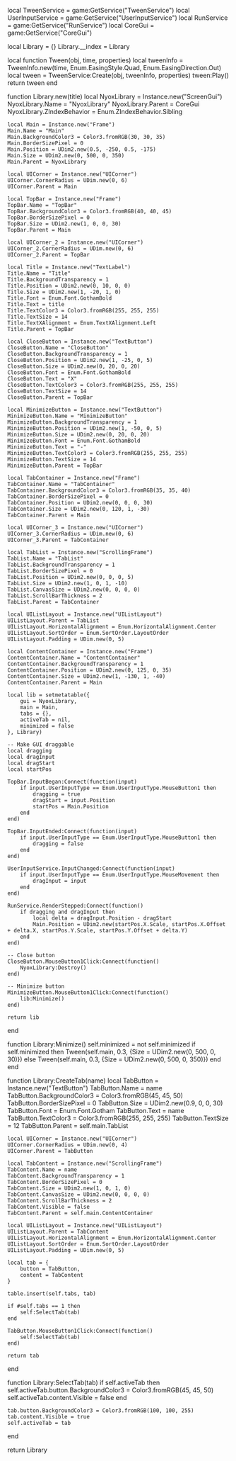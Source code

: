 local TweenService = game:GetService("TweenService")
local UserInputService = game:GetService("UserInputService")
local RunService = game:GetService("RunService")
local CoreGui = game:GetService("CoreGui")

local Library = {}
Library.__index = Library

local function Tween(obj, time, properties)
    local tweenInfo = TweenInfo.new(time, Enum.EasingStyle.Quad, Enum.EasingDirection.Out)
    local tween = TweenService:Create(obj, tweenInfo, properties)
    tween:Play()
    return tween
end

function Library.new(title)
    local NyoxLibrary = Instance.new("ScreenGui")
    NyoxLibrary.Name = "NyoxLibrary"
    NyoxLibrary.Parent = CoreGui
    NyoxLibrary.ZIndexBehavior = Enum.ZIndexBehavior.Sibling
    
    local Main = Instance.new("Frame")
    Main.Name = "Main"
    Main.BackgroundColor3 = Color3.fromRGB(30, 30, 35)
    Main.BorderSizePixel = 0
    Main.Position = UDim2.new(0.5, -250, 0.5, -175)
    Main.Size = UDim2.new(0, 500, 0, 350)
    Main.Parent = NyoxLibrary
    
    local UICorner = Instance.new("UICorner")
    UICorner.CornerRadius = UDim.new(0, 6)
    UICorner.Parent = Main
    
    local TopBar = Instance.new("Frame")
    TopBar.Name = "TopBar"
    TopBar.BackgroundColor3 = Color3.fromRGB(40, 40, 45)
    TopBar.BorderSizePixel = 0
    TopBar.Size = UDim2.new(1, 0, 0, 30)
    TopBar.Parent = Main
    
    local UICorner_2 = Instance.new("UICorner")
    UICorner_2.CornerRadius = UDim.new(0, 6)
    UICorner_2.Parent = TopBar
    
    local Title = Instance.new("TextLabel")
    Title.Name = "Title"
    Title.BackgroundTransparency = 1
    Title.Position = UDim2.new(0, 10, 0, 0)
    Title.Size = UDim2.new(1, -20, 1, 0)
    Title.Font = Enum.Font.GothamBold
    Title.Text = title
    Title.TextColor3 = Color3.fromRGB(255, 255, 255)
    Title.TextSize = 14
    Title.TextXAlignment = Enum.TextXAlignment.Left
    Title.Parent = TopBar
    
    local CloseButton = Instance.new("TextButton")
    CloseButton.Name = "CloseButton"
    CloseButton.BackgroundTransparency = 1
    CloseButton.Position = UDim2.new(1, -25, 0, 5)
    CloseButton.Size = UDim2.new(0, 20, 0, 20)
    CloseButton.Font = Enum.Font.GothamBold
    CloseButton.Text = "X"
    CloseButton.TextColor3 = Color3.fromRGB(255, 255, 255)
    CloseButton.TextSize = 14
    CloseButton.Parent = TopBar
    
    local MinimizeButton = Instance.new("TextButton")
    MinimizeButton.Name = "MinimizeButton"
    MinimizeButton.BackgroundTransparency = 1
    MinimizeButton.Position = UDim2.new(1, -50, 0, 5)
    MinimizeButton.Size = UDim2.new(0, 20, 0, 20)
    MinimizeButton.Font = Enum.Font.GothamBold
    MinimizeButton.Text = "-"
    MinimizeButton.TextColor3 = Color3.fromRGB(255, 255, 255)
    MinimizeButton.TextSize = 14
    MinimizeButton.Parent = TopBar
    
    local TabContainer = Instance.new("Frame")
    TabContainer.Name = "TabContainer"
    TabContainer.BackgroundColor3 = Color3.fromRGB(35, 35, 40)
    TabContainer.BorderSizePixel = 0
    TabContainer.Position = UDim2.new(0, 0, 0, 30)
    TabContainer.Size = UDim2.new(0, 120, 1, -30)
    TabContainer.Parent = Main
    
    local UICorner_3 = Instance.new("UICorner")
    UICorner_3.CornerRadius = UDim.new(0, 6)
    UICorner_3.Parent = TabContainer
    
    local TabList = Instance.new("ScrollingFrame")
    TabList.Name = "TabList"
    TabList.BackgroundTransparency = 1
    TabList.BorderSizePixel = 0
    TabList.Position = UDim2.new(0, 0, 0, 5)
    TabList.Size = UDim2.new(1, 0, 1, -10)
    TabList.CanvasSize = UDim2.new(0, 0, 0, 0)
    TabList.ScrollBarThickness = 2
    TabList.Parent = TabContainer
    
    local UIListLayout = Instance.new("UIListLayout")
    UIListLayout.Parent = TabList
    UIListLayout.HorizontalAlignment = Enum.HorizontalAlignment.Center
    UIListLayout.SortOrder = Enum.SortOrder.LayoutOrder
    UIListLayout.Padding = UDim.new(0, 5)
    
    local ContentContainer = Instance.new("Frame")
    ContentContainer.Name = "ContentContainer"
    ContentContainer.BackgroundTransparency = 1
    ContentContainer.Position = UDim2.new(0, 125, 0, 35)
    ContentContainer.Size = UDim2.new(1, -130, 1, -40)
    ContentContainer.Parent = Main
    
    local lib = setmetatable({
        gui = NyoxLibrary,
        main = Main,
        tabs = {},
        activeTab = nil,
        minimized = false
    }, Library)
    
    -- Make GUI draggable
    local dragging
    local dragInput
    local dragStart
    local startPos
    
    TopBar.InputBegan:Connect(function(input)
        if input.UserInputType == Enum.UserInputType.MouseButton1 then
            dragging = true
            dragStart = input.Position
            startPos = Main.Position
        end
    end)
    
    TopBar.InputEnded:Connect(function(input)
        if input.UserInputType == Enum.UserInputType.MouseButton1 then
            dragging = false
        end
    end)
    
    UserInputService.InputChanged:Connect(function(input)
        if input.UserInputType == Enum.UserInputType.MouseMovement then
            dragInput = input
        end
    end)
    
    RunService.RenderStepped:Connect(function()
        if dragging and dragInput then
            local delta = dragInput.Position - dragStart
            Main.Position = UDim2.new(startPos.X.Scale, startPos.X.Offset + delta.X, startPos.Y.Scale, startPos.Y.Offset + delta.Y)
        end
    end)
    
    -- Close button
    CloseButton.MouseButton1Click:Connect(function()
        NyoxLibrary:Destroy()
    end)
    
    -- Minimize button
    MinimizeButton.MouseButton1Click:Connect(function()
        lib:Minimize()
    end)
    
    return lib
end

function Library:Minimize()
    self.minimized = not self.minimized
    if self.minimized then
        Tween(self.main, 0.3, {Size = UDim2.new(0, 500, 0, 30)})
    else
        Tween(self.main, 0.3, {Size = UDim2.new(0, 500, 0, 350)})
    end
end

function Library:CreateTab(name)
    local TabButton = Instance.new("TextButton")
    TabButton.Name = name
    TabButton.BackgroundColor3 = Color3.fromRGB(45, 45, 50)
    TabButton.BorderSizePixel = 0
    TabButton.Size = UDim2.new(0.9, 0, 0, 30)
    TabButton.Font = Enum.Font.Gotham
    TabButton.Text = name
    TabButton.TextColor3 = Color3.fromRGB(255, 255, 255)
    TabButton.TextSize = 12
    TabButton.Parent = self.main.TabList
    
    local UICorner = Instance.new("UICorner")
    UICorner.CornerRadius = UDim.new(0, 4)
    UICorner.Parent = TabButton
    
    local TabContent = Instance.new("ScrollingFrame")
    TabContent.Name = name
    TabContent.BackgroundTransparency = 1
    TabContent.BorderSizePixel = 0
    TabContent.Size = UDim2.new(1, 0, 1, 0)
    TabContent.CanvasSize = UDim2.new(0, 0, 0, 0)
    TabContent.ScrollBarThickness = 2
    TabContent.Visible = false
    TabContent.Parent = self.main.ContentContainer
    
    local UIListLayout = Instance.new("UIListLayout")
    UIListLayout.Parent = TabContent
    UIListLayout.HorizontalAlignment = Enum.HorizontalAlignment.Center
    UIListLayout.SortOrder = Enum.SortOrder.LayoutOrder
    UIListLayout.Padding = UDim.new(0, 5)
    
    local tab = {
        button = TabButton,
        content = TabContent
    }
    
    table.insert(self.tabs, tab)
    
    if #self.tabs == 1 then
        self:SelectTab(tab)
    end
    
    TabButton.MouseButton1Click:Connect(function()
        self:SelectTab(tab)
    end)
    
    return tab
end

function Library:SelectTab(tab)
    if self.activeTab then
        self.activeTab.button.BackgroundColor3 = Color3.fromRGB(45, 45, 50)
        self.activeTab.content.Visible = false
    end
    
    tab.button.BackgroundColor3 = Color3.fromRGB(100, 100, 255)
    tab.content.Visible = true
    self.activeTab = tab
end

return Library
